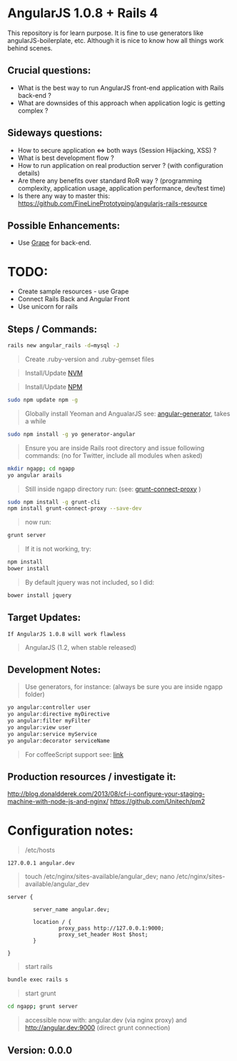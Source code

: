 AngularJS 1.0.8 + Rails 4
=========================

This repository is for learn purpose. It is fine to use generators like angularJS-boilerplate, etc. Although it is nice
to know how all things work behind scenes.

Crucial questions:
------------------

* What is the best way to run AngularJS front-end application with Rails back-end ?
* What are downsides of this approach when application logic is getting complex ?

Sideways questions:
-------------------

* How to secure application <=> both ways (Session Hijacking, XSS) ?
* What is best development flow ?
* How to run application on real production server ? (with configuration details)
* Are there any benefits over standard RoR way ? (programming complexity, application usage, application performance, dev/test time)
* Is there any way to master this: https://github.com/FineLinePrototyping/angularjs-rails-resource

Possible Enhancements:
----------------------

* Use [Grape](https://github.com/intridea/grape) for back-end.

TODO:
=====

* Create sample resources - use Grape
* Connect Rails Back and Angular Front
* Use unicorn for rails


Steps / Commands:
---------------------------------

~~~bash
rails new angular_rails -d=mysql -J
~~~

> Create .ruby-version and .ruby-gemset files

> Install/Update [NVM](https://github.com/creationix/nvm)

> Install/Update [NPM](http://stackoverflow.com/questions/6237295/how-can-i-update-nodejs-and-npm-for-the-next-versions)

~~~bash
sudo npm update npm -g
~~~

> Globally install Yeoman and AngualarJS see: [angular-generator](https://github.com/yeoman/generator-angular), takes a while

~~~bash
sudo npm install -g yo generator-angular
~~~

> Ensure you are inside Rails root directory and issue following commands: (no for Twitter, include all modules when asked)

~~~bash
mkdir ngapp; cd ngapp
yo angular arails
~~~

> Still inside ngapp directory run: (see: [grunt-connect-proxy](https://github.com/drewzboto/grunt-connect-proxy) )

~~~bash
sudo npm install -g grunt-cli
npm install grunt-connect-proxy --save-dev
~~~

> now run:
~~~bash
grunt server
~~~

> If it is not working, try:

~~~bash
npm install
bower install
~~~

> By default jquery was not included, so I did:

~~~bash
bower install jquery
~~~


Target Updates:
---------------

`If AngularJS 1.0.8 will work flawless`

> AngularJS (1.2, when stable released)

Development Notes:
------------------

> Use generators, for instance:  (always be sure you are inside ngapp folder)

~~~bash
yo angular:controller user
yo angular:directive myDirective
yo angular:filter myFilter
yo angular:view user
yo angular:service myService
yo angular:decorator serviceName
~~~

> For coffeeScript support see: [link](https://github.com/yeoman/generator-angular#coffeescript)



Production resources / investigate it:
--------------------------------------
http://blog.donaldderek.com/2013/08/cf-i-configure-your-staging-machine-with-node-js-and-nginx/
https://github.com/Unitech/pm2


Configuration notes:
=================

> /etc/hosts

~~~
127.0.0.1 angular.dev
~~~

> touch /etc/nginx/sites-available/angular_dev; nano /etc/nginx/sites-available/angular_dev

~~~nginx
server {

        server_name angular.dev;

        location / {
                proxy_pass http://127.0.0.1:9000;
                proxy_set_header Host $host;
        }

}
~~~

> start rails

~~~bash
bundle exec rails s
~~~


> start grunt

~~~bash
cd ngapp; grunt server
~~~

> accessible now with: angular.dev (via nginx proxy) and http://angular.dev:9000 (direct grunt connection)


Version: 0.0.0
-------
